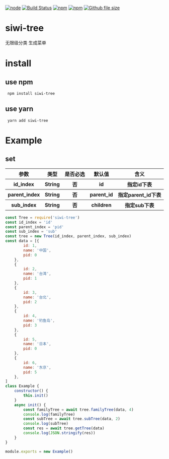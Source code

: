 
[![node](https://img.shields.io/node/v/siwi-tree.svg)](https://www.npmjs.com/package/siwi-tree)
[![Build Status](https://travis-ci.org/siwilizhao/siwi-tree.svg?branch=master)](https://travis-ci.org/siwilizhao/siwi-tree)
[![npm](https://img.shields.io/npm/v/siwi-tree.svg)](https://www.npmjs.com/package/siwi-tree)
[![npm](https://img.shields.io/npm/dt/siwi-tree.svg)](https://www.npmjs.com/package/siwi-tree)
[![Github file size](https://img.shields.io/github/size/siwilizhao/siwi-tree/lib/cache.js.svg)](https://github.com/siwilizhao/siwi-tree/lib/tree.js)

# siwi-tree
无限级分类  生成菜单 

# install

## use npm 

` npm install siwi-tree`

## use yarn

` yarn add siwi-tree`

# Example

## set

<table>
    <tr>
        <th>参数</th>
        <th>类型</th>
        <th>是否必选</th>
        <th>默认值</th>
        <th>含义</th>
    </tr>
    <tr>
        <th>id_index</th>
        <th>String</th>
        <th>否</th>
        <th>id</th>
        <th>指定id下表</th>
    </tr>
    <tr>
        <th>parent_index</th>
        <th>String</th>
        <th>否</th>
        <th>parent_id</th>
        <th>指定parent_id下表</th>
    </tr>
    <tr>
        <th>sub_index</th>
        <th>String</th>
        <th>否</th>
        <th>children</th>
        <th>指定sub下表</th>
    </tr>
</table>

```js
const Tree = require('siwi-tree')
const id_index = 'id'
const parent_index = 'pid'
const sub_index = 'sub'
const tree = new Tree(id_index, parent_index, sub_index)
const data = [{
        id: 1,
        name: '中国',
        pid: 0
    },
    {
        id: 2,
        name: '台湾',
        pid: 1
    },
    {
        id: 3,
        name: '台北',
        pid: 2
    },
    {
        id: 4,
        name: '钓鱼岛',
        pid: 3
    },
    {
        id: 5,
        name: '日本',
        pid: 0
    },
    {
        id: 6,
        name: '东京',
        pid: 5
    },
]
class Example {
    constructor() {
        this.init()
    }
    async init() {
        const familyTree = await tree.familyTree(data, 4)
        console.log(familyTree)
        const subTree = await tree.subTree(data, 2)
        console.log(subTree)
        const res = await tree.getTree(data)
        console.log(JSON.stringify(res))
    }
}

module.exports = new Example()
```